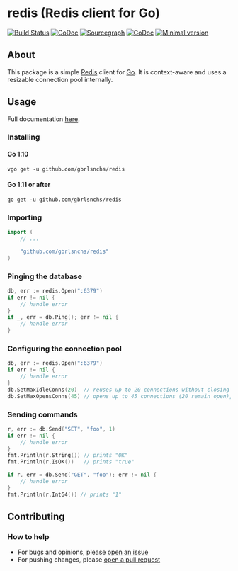 # redis (Redis client for Go)
[![Build Status](https://travis-ci.org/gbrlsnchs/redis.svg?branch=master)](https://travis-ci.org/gbrlsnchs/redis)
[![GoDoc](https://godoc.org/github.com/gbrlsnchs/redis?status.svg)](https://godoc.org/github.com/gbrlsnchs/redis)
[![Sourcegraph](https://sourcegraph.com/github.com/gbrlsnchs/redis/-/badge.svg)](https://sourcegraph.com/github.com/gbrlsnchs/redis?badge)
[![GoDoc](https://godoc.org/github.com/gbrlsnchs/redis?status.svg)](https://godoc.org/github.com/gbrlsnchs/redis)
[![Minimal version](https://img.shields.io/badge/minimal%20version-go1.10%2B-5272b4.svg)](https://golang.org/doc/go1.10)

## About
This package is a simple [Redis](https://redis.io) client for [Go](https://golang.org). It is context-aware and uses a resizable connection pool internally.

## Usage
Full documentation [here](https://godoc.org/github.com/gbrlsnchs/redis).

### Installing
#### Go 1.10
`vgo get -u github.com/gbrlsnchs/redis`
#### Go 1.11 or after
`go get -u github.com/gbrlsnchs/redis`

### Importing
```go
import (
	// ...

	"github.com/gbrlsnchs/redis"
)
```

### Pinging the database
```go
db, err := redis.Open(":6379")
if err != nil {
	// handle error
}
if _, err = db.Ping(); err != nil {
	// handle error
}
```

### Configuring the connection pool
```go
db, err := redis.Open(":6379")
if err != nil {
	// handle error
}
db.SetMaxIdleConns(20)  // reuses up to 20 connections without closing them
db.SetMaxOpensConns(45) // opens up to 45 connections (20 remain open), otherwise waits
```

### Sending commands
```go
r, err := db.Send("SET", "foo", 1)
if err != nil {
	// handle error
}
fmt.Println(r.String()) // prints "OK"
fmt.Println(r.IsOK())   // prints "true"

if r, err = db.Send("GET", "foo"); err != nil {
	// handle error
}
fmt.Println(r.Int64()) // prints "1"
```

## Contributing
### How to help
- For bugs and opinions, please [open an issue](https://github.com/gbrlsnchs/connpool/issues/new)
- For pushing changes, please [open a pull request](https://github.com/gbrlsnchs/connpool/compare)
